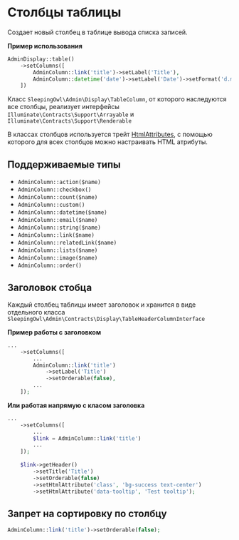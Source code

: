 # Столбцы таблицы

Создает новый столбец в таблице вывода списка записей.

**Пример использования**

```php
AdminDisplay::table()
    ->setColumns([
        AdminColumn::link('title')->setLabel('Title'),
        AdminColumn::datetime('date')->setLabel('Date')->setFormat('d.m.Y')->setWidth('150px')
    ])
```

Класс `SleepingOwl\Admin\Display\TableColumn`, от которого наследуются 
все столбцы, реализует интерфейсы `Illuminate\Contracts\Support\Arrayable` и 
`Illuminate\Contracts\Support\Renderable`

В классах столбцов используется трейт [HtmlAttributes](html_attributes.md),
с помощью которого для всех столбцов можно настраивать HTML атрибуты.

## Поддерживаемые типы

 - `AdminColumn::action($name)`
 - `AdminColumn::checkbox()`
 - `AdminColumn::count($name)`
 - `AdminColumn::custom()`
 - `AdminColumn::datetime($name)`
 - `AdminColumn::email($name)`
 - `AdminColumn::string($name)`
 - `AdminColumn::link($name)`
 - `AdminColumn::relatedLink($name)`
 - `AdminColumn::lists($name)`
 - `AdminColumn::image($name)`
 - `AdminColumn::order()`
 
## Заголовок стобца

Каждый столбец таблицы имеет заголовок и хранится в виде отдельного класса
`SleepingOwl\Admin\Contracts\Display\TableHeaderColumnInterface`

**Пример работы с заголовком**

```php
...
    ->setColumns([
        ...
        AdminColumn::link('title')
            ->setLabel('Title')
            ->setOrderable(false),
        ...
    ]);
```

**Или работая напрямую с класом заголовка**
```php
...
    ->setColumns([
        ...
        $link = AdminColumn::link('title')
        ...
    ]);
    
    $link->getHeader()
        ->setTitle('Title')
        ->setOrderable(false)
        ->setHtmlAttribute('class', 'bg-success text-center')
        ->setHtmlAttribute('data-tooltip', 'Test tooltip');
```

## Запрет на сортировку по столбцу
```php
AdminColumn::link('title')->setOrderable(false);
```
